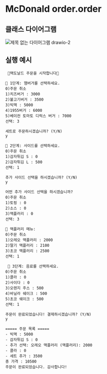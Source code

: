 # McDonald order.order

## 클래스 다이어그램
![제목 없는 다이어그램 drawio-2](https://github.com/user-attachments/assets/bb802ab5-b633-4252-84d8-4a6c76d51bab)

## 실행 예시
```
 🍔맥도날드 주문을 시작합니다🍔

🔹 1단계: 햄버거를 선택하세요.
0)주문 취소
1)치즈버거 : 3000
2)불고기버거 : 3500
3)빅맥 : 5000
4)1955버거 : 6000
5)베이컨 토마토 디럭스 버거 : 7000
선택: 3

세트로 주문하시겠습니까? (Y/N)
y

🔹 2단계: 사이드를 선택하세요.
0)주문 취소
1)감자튀김 S : 0
2)감자튀김 L : 500
선택: 1

추가 사이드 선택을 하시겠습니까? (Y/N)
y

어떤 추가 사이드 선택을 하시겠습니까?
0)주문 취소
1)토핑 : 0
2)소스 : 0
3)맥플러리 : 0
선택: 3

🔹 맥플러리 메뉴:
0)주문 취소
1)오레오 맥플러리 : 2000
2)딸기 맥플러리 : 2100
3)초코 맥플러리 : 2500
선택: 1

 🔹 3단계: 음료를 선택하세요.
0)주문 취소
1)콜라 : 0
2)사이다 : 0
3)오렌지 주스 : 500
4)바닐라 쉐이크 : 500
5)초코 쉐이크 : 500
선택: 1

주문이 완료되었습니다! 결제하시겠습니까? (Y/N)
y

===== 주문 목록 =====
- 빅맥 : 5000
- 감자튀김 S : 0
- 추가 선택: 오레오 맥플러리 (맥플러리): 2000
- 콜라 : 0
- 세트 추가 : 3500
총 가격 : 10500
주문이 완료되었습니다. 감사합니다!
```
